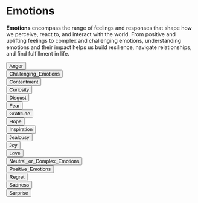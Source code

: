 # Emotions

**Emotions** encompass the range of feelings and responses that shape how we perceive, react to, and interact with the world. From positive and uplifting feelings to complex and challenging emotions, understanding emotions and their impact helps us build resilience, navigate relationships, and find fulfillment in life.

<div class="collapsible-tabs">
            <div class="tab file">
              <button class="tab-header file-header" data-path="Project_Universe/Human_Nature/Emotions/Anger.md">Anger</button>
              <div class="tab-content file-content" style="display: none;"></div>
            </div>
            <div class="tab file">
              <button class="tab-header file-header" data-path="Project_Universe/Human_Nature/Emotions/Challenging_Emotions.md">Challenging_Emotions</button>
              <div class="tab-content file-content" style="display: none;"></div>
            </div>
            <div class="tab file">
              <button class="tab-header file-header" data-path="Project_Universe/Human_Nature/Emotions/Contentment.md">Contentment</button>
              <div class="tab-content file-content" style="display: none;"></div>
            </div>
            <div class="tab file">
              <button class="tab-header file-header" data-path="Project_Universe/Human_Nature/Emotions/Curiosity.md">Curiosity</button>
              <div class="tab-content file-content" style="display: none;"></div>
            </div>
            <div class="tab file">
              <button class="tab-header file-header" data-path="Project_Universe/Human_Nature/Emotions/Disgust.md">Disgust</button>
              <div class="tab-content file-content" style="display: none;"></div>
            </div>
            <div class="tab file">
              <button class="tab-header file-header" data-path="Project_Universe/Human_Nature/Emotions/Fear.md">Fear</button>
              <div class="tab-content file-content" style="display: none;"></div>
            </div>
            <div class="tab file">
              <button class="tab-header file-header" data-path="Project_Universe/Human_Nature/Emotions/Gratitude.md">Gratitude</button>
              <div class="tab-content file-content" style="display: none;"></div>
            </div>
            <div class="tab file">
              <button class="tab-header file-header" data-path="Project_Universe/Human_Nature/Emotions/Hope.md">Hope</button>
              <div class="tab-content file-content" style="display: none;"></div>
            </div>
            <div class="tab file">
              <button class="tab-header file-header" data-path="Project_Universe/Human_Nature/Emotions/Inspiration.md">Inspiration</button>
              <div class="tab-content file-content" style="display: none;"></div>
            </div>
            <div class="tab file">
              <button class="tab-header file-header" data-path="Project_Universe/Human_Nature/Emotions/Jealousy.md">Jealousy</button>
              <div class="tab-content file-content" style="display: none;"></div>
            </div>
            <div class="tab file">
              <button class="tab-header file-header" data-path="Project_Universe/Human_Nature/Emotions/Joy.md">Joy</button>
              <div class="tab-content file-content" style="display: none;"></div>
            </div>
            <div class="tab file">
              <button class="tab-header file-header" data-path="Project_Universe/Human_Nature/Emotions/Love.md">Love</button>
              <div class="tab-content file-content" style="display: none;"></div>
            </div>
            <div class="tab file">
              <button class="tab-header file-header" data-path="Project_Universe/Human_Nature/Emotions/Neutral_or_Complex_Emotions.md">Neutral_or_Complex_Emotions</button>
              <div class="tab-content file-content" style="display: none;"></div>
            </div>
            <div class="tab file">
              <button class="tab-header file-header" data-path="Project_Universe/Human_Nature/Emotions/Positive_Emotions.md">Positive_Emotions</button>
              <div class="tab-content file-content" style="display: none;"></div>
            </div>
            <div class="tab file">
              <button class="tab-header file-header" data-path="Project_Universe/Human_Nature/Emotions/Regret.md">Regret</button>
              <div class="tab-content file-content" style="display: none;"></div>
            </div>
            <div class="tab file">
              <button class="tab-header file-header" data-path="Project_Universe/Human_Nature/Emotions/Sadness.md">Sadness</button>
              <div class="tab-content file-content" style="display: none;"></div>
            </div>
            <div class="tab file">
              <button class="tab-header file-header" data-path="Project_Universe/Human_Nature/Emotions/Surprise.md">Surprise</button>
              <div class="tab-content file-content" style="display: none;"></div>
            </div></div>